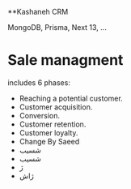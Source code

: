 **Kashaneh CRM

MongoDB, Prisma, Next 13, ...

# Sale managment

includes 6 phases:

- Reaching a potential customer.
- Customer acquisition.
- Conversion.
- Customer retention.
- Customer loyalty.
- Change By Saeed
- شسیب
- شسیب
- ژ
- ژاش
